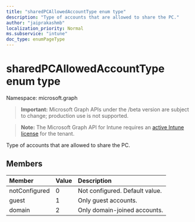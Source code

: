 ```yaml
---
title: "sharedPCAllowedAccountType enum type"
description: "Type of accounts that are allowed to share the PC."
author: "jaiprakashmb"
localization_priority: Normal
ms.subservice: "intune"
doc_type: enumPageType
---
```


# sharedPCAllowedAccountType enum type

Namespace: microsoft.graph

> **Important:** Microsoft Graph APIs under the /beta version are subject to change; production use is not supported.

> **Note:** The Microsoft Graph API for Intune requires an [active Intune license](https://go.microsoft.com/fwlink/?linkid=839381) for the tenant.

Type of accounts that are allowed to share the PC.

## Members
|Member|Value|Description|
|:---|:---|:---|
|notConfigured|0|Not configured. Default value.|
|guest|1|Only guest accounts.|
|domain|2|Only domain-joined accounts.|